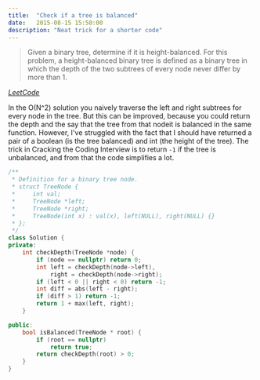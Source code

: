 ```yaml
---
title:  "Check if a tree is balanced"
date:   2015-08-15 15:50:00
description: "Neat trick for a shorter code"
---
```


> Given a binary tree, determine if it is height-balanced.
> For this problem, a height-balanced binary tree is defined as a binary tree in
> which the depth of the two subtrees of every node never differ by more than 1.

[_LeetCode_](https://leetcode.com/problems/balanced-binary-tree/)

In the O(N^2) solution you naively traverse the left and right subtrees for
every node in the tree. But this can be improved, because you could return the
depth and the say that the tree from that nodeit is balanced in the same 
function. However, I've struggled with the fact that I should have returned a
pair of a boolean (is the tree balanced) and int (the height of the tree). The
trick in Cracking the Coding Interview is to return `-1` if the tree is
unbalanced, and from that the code simplifies a lot.

```c++
/**
 * Definition for a binary tree node.
 * struct TreeNode {
 *     int val;
 *     TreeNode *left;
 *     TreeNode *right;
 *     TreeNode(int x) : val(x), left(NULL), right(NULL) {}
 * };
 */
class Solution {
private:
    int checkDepth(TreeNode *node) {
        if (node == nullptr) return 0;
        int left = checkDepth(node->left),
            right = checkDepth(node->right);
        if (left < 0 || right < 0) return -1;
        int diff = abs(left - right);
        if (diff > 1) return -1;
        return 1 + max(left, right);
    }

public:
    bool isBalanced(TreeNode * root) {
        if (root == nullptr)
            return true;
        return checkDepth(root) > 0;
    }
}
```

